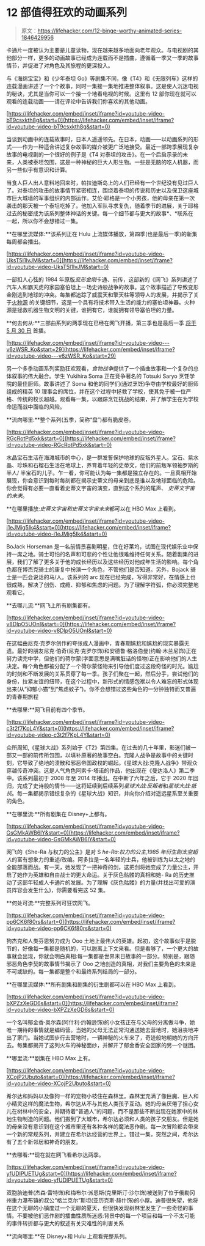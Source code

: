 # 12 部值得狂欢的动画系列

> 原文：<https://lifehacker.com/12-binge-worthy-animated-series-1846429956>

卡通片一度被认为主要是儿童读物，现在越来越多地面向老年观众。与电视剧的其他部分一样，更多的动画故事已经成为连载而不是插曲，遵循着一季又一季的故事情节，并促进了对角色及其旅程的更深投入。

与《海绵宝宝》和《少年泰坦 Go》等剧集不同，像《T4》和《无限列车》这样的连载漫画讲述了一个个故事，同时一集接一集地推进整体叙事。这是使人沉迷电视的秘诀，尤其是当你可以一个接一个地看电视的时候。这里有 12 部你现在就可以观看的连载动画——请在评论中告诉我们你喜欢的其他动画。

 [https://lifehacker.com/embed/inset/iframe?id=youtube-video-bT9csxkth8g&start=0](https://lifehacker.com/embed/inset/iframe?id=youtube-video-bT9csxkth8g&start=0) 

当谈到动画中的连载故事时，日本人遥遥领先。在日本，动画——以动画系列的形式——作为一种适合讲述复杂故事的媒介被更广泛地接受。最近一部跨季展现复杂故事的电视剧的一个很好的例子是《T4 对泰坦的攻击》。在一个后启示录的未来，人类被泰坦包围，这是一种神秘的巨大人形生物。一些是无脑的吃人机器，而另一些似乎有意识和计算。

当食人巨人出人意料地回来时，帕拉迪斯岛上的人们已经有一个世纪没有见过巨人了。对泰坦的攻击的故事情节紧密相连，围绕着泰坦的传说和历史以及保卫这座城市巨大城墙的军事组织的内部运作。艾伦·耶格是一个小男孩，他的母亲在第一次袭击的那天被一个泰坦吃掉了。他加入军队寻求复仇，随着季节的进展，关于耶格过去的秘密成为该系列整体神话的关键。每一个细节都与更大的故事*、*联系在一起，所以你不会想错过一集。

**在哪里流媒体:**该系列正在 Hulu 上流媒体播放，第四季(也是最后一季)的新集每周都会播出。

 [https://lifehacker.com/embed/inset/iframe?id=youtube-video-UksT5I1lvJM&start=0](https://lifehacker.com/embed/inset/iframe?id=youtube-video-UksT5I1lvJM&start=0) 

一部扣人心弦的 1984 年原版*变形金刚*卡通、前传，这部新的《网飞》系列讲述了汽车人和霸天虎的家园塞伯坦上一场史诗般战争的故事。这个故事描述了导致变形金刚逃到地球的冲突。每集都追踪了威震天和擎天柱等领导人的发展，并揭示了关于[火种源](https://michaelbaystransformers.fandom.com/wiki/AllSpark#:~:text=The%20AllSpark%20is%20an%20ancient,apparently%20created%20the%20original%20Cybertronians.) 的关键细节，这是一个具有将技术带入生活的能力的塞伯坦神器。火种源是拯救机器生物文明的关键，谁拥有它，谁就拥有领导塞伯坦的力量。

**何去何从:**三部曲系列的两季现在已经在网飞开播，第三季也是最后一季 [将于 5 月 30 日](https://www.hitc.com/en-gb/2021/01/08/transformers-war-for-cybertron-season-3-netflix-release-date-revealed/) 首播。

 [https://lifehacker.com/embed/inset/iframe?id=youtube-video---v6zWSR_Ko&start=29](https://lifehacker.com/embed/inset/iframe?id=youtube-video---v6zWSR_Ko&start=29) 

另一个多季动画系列奖励狂欢观看，*食物战争*提供了一个插曲故事和一个复杂的总体叙事的伟大融合。学生 Yukihira Soma 正在竞争著名的 Totsuki Saryo 烹饪学院的最佳厨师。故事讲述了 Soma 和他的同学们(通过烹饪)争夺由学校最好的厨师组成的精英 10 理事会的席位，并在这个过程中拯救了学校，使其免于被一位严格、传统的校长超越。观看每一集，以跟踪烹饪挑战的结果，并了解学生在为学校命运而战中面临的风险。

**流向哪里:**整个系列(五季，简称“盘”)都有脆皮卷。

 [https://lifehacker.com/embed/inset/iframe?id=youtube-video-RGcRotPd5xk&start=0](https://lifehacker.com/embed/inset/iframe?id=youtube-video-RGcRotPd5xk&start=0) 

水晶宝石生活在海滩城市的中心，是一群发誓保护地球的反叛外星人。宝石、紫水晶、珍珠和石榴石生活在地球上，养育着年轻的史蒂文，他们的前叛军领袖罗斯的半人/ 半宝石的儿子。乍一看，你可能认为每一集都是独立存在的。一旦真相开始展现，你会意识到每时每刻都在揭示史蒂文的母亲到底是谁以及地球面临的危险。你会觉得有必要一直看着史蒂文宇宙的演变，直到这个系列的尾声、 *史蒂文宇宙的未来*。

**在哪里播放:***史蒂文宇宙*和*史蒂文宇宙未来*都可以在 HBO Max 上看到。

 [https://lifehacker.com/embed/inset/iframe?id=youtube-video-i1eJMig5Ik4&start=0](https://lifehacker.com/embed/inset/iframe?id=youtube-video-i1eJMig5Ik4&start=0) 

BoJack Horseman 是一名前情景喜剧明星，住在好莱坞，试图在现代娱乐业中保持一席之地。骑士可怕的名声和可悲的个性让他很难维持任何关系。随着剧集的进展，我们了解了更多关于他的成长经历以及这些经历对他成年生活的影响。每个角色都在博杰克骑士的康复中扮演一个角色，不管他们是否知道。另外，Bojack 骑士是一匹会说话的马/人。该系列的 arc 现在已经完成，写得非常好，在情感上也很成熟，解决了创伤、成瘾、抑郁和焦虑的问题。为了理解字符弧，你必须完整地观看它。

**去哪儿流:**网飞上所有剧集都有。

 [https://lifehacker.com/embed/inset/iframe?id=youtube-video-v8DlpO5UOnI&start=0](https://lifehacker.com/embed/inset/iframe?id=youtube-video-v8DlpO5UOnI&start=0) 

在这幅由尼克·克罗尔创作的夸张成人漫画中，青春期尴尬和尴尬的现实暴露无遗。最好的朋友尼克·伯奇(尼克·克罗尔饰)和安德鲁·格洛伯曼(约翰·木兰尼饰)正在努力读完中学，但他们的荷尔蒙(字面意思是满嘴脏话的怪物)正在影响他们的人生决定。每个角色都被分配了一个荷尔蒙怪物来引导他们度过这段奇怪的时光。尴尬的时刻和不断发展的关系贯穿了每一季。孩子们聚在一起，然后分手，尝试他们的身份，拉紧友谊的纽带，在这个过程中，新形式的情感包袱以令人难忘的形式体现出来(从“抑郁小猫”到“焦虑蚊子”)。你不会想错过这些角色的一分钟独特而又普遍的青春期旅程

**去哪里:**网飞目前有四个季节。

 [https://lifehacker.com/embed/inset/iframe?id=youtube-video-c3t2f7KpL4Y&start=0](https://lifehacker.com/embed/inset/iframe?id=youtube-video-c3t2f7KpL4Y&start=0) 

众所周知,《星球大战》系列始于《T2》第四集。在过去的几十年里，影迷们被一部又一部的前传所包围，以填补原著的故事空白。克隆人战争是故事中的关键时刻，它导致了绝地的溃散和邪恶帝国政权的崛起。《星球大战:克隆人战争》带观众穿越传奇冲突。这是人气角色阿索卡·塔诺的作品，他出现在《曼达洛人》第二季中。该系列最初于 2008 年至 2014 年播出。在中断了六年之后，它于 2020 年回归，完成了史诗般的情节——这将延续到后续系列*星球大战:反叛者*和*星球大战:抵抗*。每一集都揭示错综复杂的《星球大战》知识，并向你介绍对遥远星系至关重要的角色。

**在哪里流:**所有剧集在 Disney+上都有。

 [https://lifehacker.com/embed/inset/iframe?id=youtube-video-GsGMkAWB6lY&start=0](https://lifehacker.com/embed/inset/iframe?id=youtube-video-GsGMkAWB6lY&start=0) 

网飞的《She-Ra 与权力的公主》是对 S *he-Ra:权力的公主,*1985 年衍生剧*太空超人*的富有想象力的重述/改编。阿多拉是一名年轻的士兵，他被训练为以太之地的全能部落而战。有一天，她发现了一把神奇的剑，这把剑将她变成了力量公主，开启了她作为英雄和自由战士的更大命运。关于灰色骷髅的真相和她- Ra 的历史推动了这部年轻成人卡通片的发展。为了理解《灰色骷髅》的力量(并找出可爱的演员阵容会发生什么)，你需要看完这 52 集。

**何处可流:**完整系列可狂饮网飞。

 [https://lifehacker.com/embed/inset/iframe?id=youtube-video-pp6CK6f80rs&start=0](https://lifehacker.com/embed/inset/iframe?id=youtube-video-pp6CK6f80rs&start=0) 

狗杰克和人类芬恩努力成为 Ooo 土地上最伟大的英雄。起初，这个故事似乎是脱节的，好像每一集都是随机的，可以脱离上下文来看。但是看够了，一个更大的故事就会出现，你就会明白真相:每一集都是世界末日故事的一部分。特别是，跟随邪恶角色李契的故事情节揭示了 Ooo 之地创造的真相，对我们主要角色的未来是不可或缺的。每一集都是整个和最终系列结局的一部分。

**在哪里流媒体:**所有剧集和剧集的衍生剧都可以在 HBO Max 上看到。

 [https://lifehacker.com/embed/inset/iframe?id=youtube-video-bXPZzXeGD6s&start=0](https://lifehacker.com/embed/inset/iframe?id=youtube-video-bXPZzXeGD6s&start=0) 

一个名叫郁金香·奥尔森(阿什利·约翰逊饰)的小女孩正在与父母的分离做斗争，她唯一期待的事情就是编码营。当她的父母无法正常沟通送她去营地时，她沮丧地冲出了家门。当她试图步行去营地时，一辆神秘的火车来了，奇迹般地朝她的方向开去。每集都揭开了这列火车的神秘面纱，并解开了郁金香安全回家的另一个谜团。

**哪里流:**剧集在 HBO Max 上有。

 [https://lifehacker.com/embed/inset/iframe?id=youtube-video-XCojP2Ubuto&start=0](https://lifehacker.com/embed/inset/iframe?id=youtube-video-XCojP2Ubuto&start=0) 

希尔达和妈妈以及像狗一样的宠物小枝住在森林里。森林里充满了像巨魔、巨人和小精灵这样的魔法生物，希尔达从不与其他人类孩子互动。她的母亲厌倦了担心女儿在树林中的安全，并期待着“普通人”的问题，而不是那些不断出现在她家中的林地生物制造的问题。他们搬到了大城市，希尔达必须和人类的孩子交朋友。但是她的母亲没有意识到在这个城市里还有各种各样的魔法恶作剧。每一次冒险都会带来一个新的常规系列，并建立在希尔达经营的世界上。错过一集，突然之间，希尔达有了五个新邻居和神奇的朋友。

**去哪看:**现在就在网飞看希尔达两季。

 [https://lifehacker.com/embed/inset/iframe?id=youtube-video-yfUDIPUETUg&start=0](https://lifehacker.com/embed/inset/iframe?id=youtube-video-yfUDIPUETUg&start=0) 

双胞胎迪普(杰森·雷特饰)和梅布尔·派恩斯(克里斯汀·沙尔饰)被送到了位于俄勒冈州重力瀑布镇的叔公“格兰克尔”斯坦(亚历克斯·赫什饰)的小屋。迪普很失望，他将在这个无聊的小镇度过一个无聊的夏天，但很快发现树林里发生了一些奇怪的事情。不要被他们恶作剧的插曲性质所迷惑:背景中的每一个项目和每一个不太可能的事件转折都与更大的叙述有关灾难性的利害关系

**流向哪里:**在 Disney+和 Hulu 上观看完整系列。